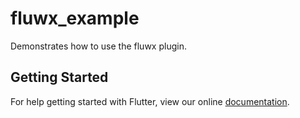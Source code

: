 # fluwx_example

Demonstrates how to use the fluwx plugin.

## Getting Started

For help getting started with Flutter, view our online
[documentation](https://flutter.io/).
